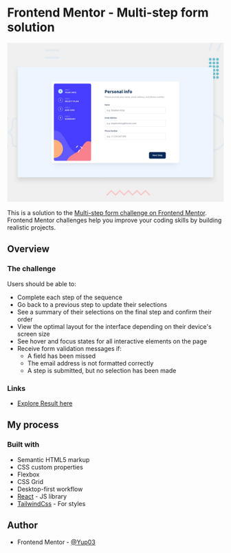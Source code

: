 # Frontend Mentor - Multi-step form solution

![](./design/desktop-preview.jpg)

This is a solution to the [Multi-step form challenge on Frontend Mentor](https://www.frontendmentor.io/challenges/multistep-form-YVAnSdqQBJ). Frontend Mentor challenges help you improve your coding skills by building realistic projects.

## Overview

### The challenge

Users should be able to:

- Complete each step of the sequence
- Go back to a previous step to update their selections
- See a summary of their selections on the final step and confirm their order
- View the optimal layout for the interface depending on their device's screen size
- See hover and focus states for all interactive elements on the page
- Receive form validation messages if:
  - A field has been missed
  - The email address is not formatted correctly
  - A step is submitted, but no selection has been made

### Links

- [Explore Result here](https://multi-step-form-h4ro.onrender.com/)

## My process

### Built with

- Semantic HTML5 markup
- CSS custom properties
- Flexbox
- CSS Grid
- Desktop-first workflow
- [React](https://reactjs.org/) - JS library
- [TailwindCss](https://tailwindcss.com/) - For styles

## Author

- Frontend Mentor - [@Yup03](https://www.frontendmentor.io/profile/Yup03)
